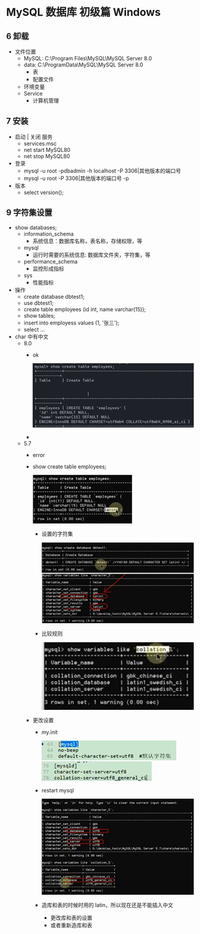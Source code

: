 # MySQL 数据库 初级篇 Windows

## 6 卸载

- 文件位置
	- MySQL:  C:\Program Files\MySQL\MySQL Server 8.0
	- data: C:\ProgramData\MySQL\MySQL Server 8.0
		- 表
		- 配置文件
	- 环境变量
	- Service
		- 计算机管理

## 7 安装

- 启动 | 关闭 服务
	- services.msc
	- net start MySQL80
	- net stop MySQL80
- 登录
	- mysql -u root -pdbadmin -h localhost -P 3306|其他版本的端口号
	- mysql -u root -P 3306|其他版本的端口号 -p
- 版本
	- select version();

## 9 字符集设置

- show databases;
	- information_schema
		- 系统信息：数据库名称，表名称，存储权限，等
	- mysql
		- 运行时需要的系统信息: 数据库文件夹，字符集，等
	- performance_schema
		- 监控形成指标
	- sys
		- 性能指标
- 操作
	- create database dbtest1;
	- use dbtest1;
	- create table employees (id int, name varchar(15));
	- show tables;
	- insert into employess values (1, '张三');
	- select ...
- char 中有中文
	- 8.0
		- ok

			![9-2.png](9-2.png)
		- 
	- 5.7
		- error
		- show create table employees;

			![9-1.png](9-1.png)

			- 设置的字符集

				![9-3.png](9-3.png)
				![9-4.png](9-4.png)

			- 比较规则

				![9-5.png](9-5.png)

		-  更改设置
			- my.init

				![9-6.png](9-6.png)
				![9-7.png](9-7.png)

			- restart mysql
			 
				![9-8.png](9-8.png)

			- 造库和表的时候时用的 latin，所以现在还是不能插入中文
				- 更改库和表的设置
				- 或者重新造库和表
